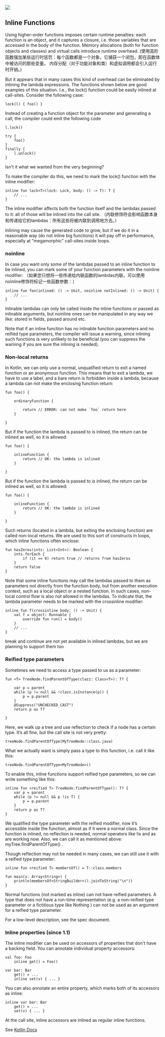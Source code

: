 ![](https://hbimg.b0.upaiyun.com/72bf415ac4f9d3d4eda6cc51bc70356f2e39103b8a5aa-bKl0da_fw658)

## Inline Functions

Using higher-order functions imposes certain runtime penalties: each function is an object, and it captures a closure, 
i.e. those variables that are accessed in the body of the function. Memory allocations (both for function objects and classes) 
and virtual calls introduce runtime overhead.
(使用高阶函数强加某些运行时惩罚：每个函数都是一个对象，它捕获一个闭包，即在函数体中被访问的那些变量。 
 内存分配（对于功能对象和类）和虚拟调用都会引入运行时开销。)
 
But it appears that in many cases this kind of overhead can be eliminated by inlining the lambda expressions. 
The functions shown below are good examples of this situation. I.e., the lock() function could be easily inlined at call-sites. 
Consider the following case:

```
lock(l) { foo() }
```

Instead of creating a function object for the parameter and generating a call, the compiler could emit the following code

```
l.lock() 

try {
    foo() 
}   
finally { 
    l.unlock()
}
```

Isn't it what we wanted from the very beginning?

To make the compiler do this, we need to mark the lock() function with the inline modifier:

```
inline fun lock<T>(lock: Lock, body: () -> T): T { 
    // ...
}
```

The inline modifier affects both the function itself and the lambdas passed to it: all of those will be inlined into the call site.
（内联修饰符会影响函数本身和传递给它的lambdas：所有这些将被内联到调用地方去。）

Inlining may cause the generated code to grow, but if we do it in a reasonable way (do not inline big functions) it will pay off in
performance, especially at "megamorphic" call-sites inside loops.

### noinline

In case you want only some of the lambdas passed to an inline function to be inlined, you can mark some of your function parameters 
with the noinline modifier:
（如果您只想将一些传递给内联函数的lambdas内联，可以使用noinline修饰符标记一些函数参数：）

```
inline fun foo(inlined: () -> Unit, noinline notInlined: () -> Unit) { 
    // ...
}
```

Inlinable lambdas can only be called inside the inline functions or passed as inlinable arguments, but noinline ones can be 
manipulated in any way we like: stored in fields, passed around etc.

Note that if an inline function has no inlinable function parameters and no reified type parameters, the compiler will issue a 
warning, since inlining such functions is very unlikely to be beneficial (you can suppress the warning if you are sure the 
inlining is needed).

### Non-local returns

In Kotlin, we can only use a normal, unqualified return to exit a named function or an anonymous function. 
This means that to exit a lambda, we have to use a label, and a bare return is forbidden inside a lambda, 
because a lambda can not make the enclosing function return:

```
fun foo() { 

    ordinaryFunction {
    
        return // ERROR: can not make `foo` return here 
    }
    
}
```

But if the function the lambda is passed to is inlined, the return can be inlined as well, so it is allowed:

```
fun foo() { 

    inlineFunction {
        return // OK: the lambda is inlined 
    }
    
}
```

But if the function the lambda is passed to is inlined, the return can be inlined as well, so it is allowed:

```
fun foo() { 

    inlineFunction {
        return // OK: the lambda is inlined 
    }
    
}
```

Such returns (located in a lambda, but exiting the enclosing function) are called non-local returns. We are used to this sort of 
constructs in loops, which inline functions often enclose:

```
fun hasZeros(ints: List<Int>): Boolean { 
    ints.forEach {
        if (it == 0) return true // returns from hasZeros 
    }
    return false
}
```

Note that some inline functions may call the lambdas passed to them as parameters not directly from the function body, 
but from another execution context, such as a local object or a nested function. In such cases, non-local control flow is also 
not allowed in the lambdas. To indicate that, the lambda parameter needs to be marked with the crossinline modifier:

```
inline fun f(crossinline body: () -> Unit) { 
    val f = object: Runnable {
        override fun run() = body() 
    }
    // ...
}
```

break and continue are not yet available in inlined lambdas, but we are planning to support them too

### Reified type parameters

Sometimes we need to access a type passed to us as a parameter:

```
fun <T> TreeNode.findParentOfType(clazz: Class<T>): T? { 

    var p = parent
    while (p != null && !clazz.isInstance(p)) { 
        p = p.parent
    } 
    @Suppress("UNCHECKED_CAST") 
    return p as T?

}
```

Here, we walk up a tree and use reflection to check if a node has a certain type. It’s all fine, but the call site is 
not very pretty:

```
treeNode.findParentOfType(MyTreeNode::class.java)
```

What we actually want is simply pass a type to this function, i.e. call it like this:

```
treeNode.findParentOfType<MyTreeNode>()
```
To enable this, inline functions support reified type parameters, so we can write something like this:

```
inline fun <reified T> TreeNode.findParentOfType(): T? { 
    var p = parent
    while (p != null && p !is T) { 
        p = p.parent
    }
    return p as T? 
}
```

We qualified the type parameter with the reified modifier, now it’s accessible inside the function, almost as if it
 were a normal class. Since the function is inlined, no reflection is needed, normal operators like !is and as are working now. 
 Also, we can call it as mentioned above: myTree.findParentOfType<MyTreeNodeType>() .
 
Though reflection may not be needed in many cases, we can still use it with a reified type parameter:

```
inline fun <reified T> membersOf() = T::class.members

fun main(s: Array<String>) { 
    println(membersOf<StringBuilder>().joinToString("\n"))
}
```

Normal functions (not marked as inline) can not have reified parameters. A type that does not have a run-time representation 
(e.g. a non-reified type parameter or a fictitious type like Nothing ) can not be used as an argument for a reified type parameter.

For a low-level description, see the spec document.

### Inline properties (since 1.1)

The inline modifier can be used on accessors of properties that don't have a backing field. 
You can annotate individual property accessors:

```
val foo: Foo
    inline get() = Foo()
    
var bar: Bar 
    get() = ...
    inline set(v) { ... }
```

You can also annotate an entire property, which marks both of its accessors as inline:

```
inline var bar: Bar 
    get() = ...
    set(v) { ... }
```

At the call site, inline accessors are inlined as regular inline functions.

See [Kotlin Docs](https://kotlinlang.org/docs/reference/ "Kotlin Docs")















